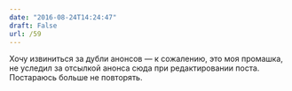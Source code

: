 ```yaml
---
date: "2016-08-24T14:24:47"
draft: False
url: /59
---
```


Хочу извиниться за дубли анонсов — к сожалению, это моя промашка, не уследил за отсылкой анонса сюда при редактировании поста. Постараюсь больше не повторять.

